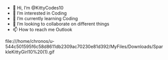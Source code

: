 - 👋 Hi, I’m @KittyCodes10
- 👀 I’m interested in Coding
- 🌱 I’m currently learning Coding
- 💞️ I’m looking to collaborate on different things
- 📫 How to reach me Outlook

<!---
KittyCodes10/KittyCodes10 is a ✨ special ✨ repository because its `README.md` (this file) appears on your GitHub profile.
You can click the Preview link to take a look at your changes.
---> file:///home/chronos/u-544c501595f6c58d8611db2309ac70230e81d392/MyFiles/Downloads/SparkleKittyGirl10%20(1).gif
